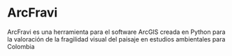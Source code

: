 # ArcFravi
ArcFravi es una herramienta para el software ArcGIS creada en Python para la valoración de la fragilidad visual del paisaje en estudios ambientales para Colombia
